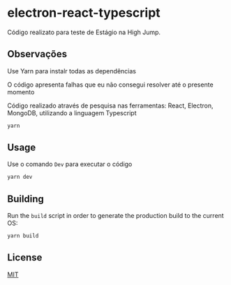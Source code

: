 # electron-react-typescript
Código realizato para teste de Estágio na High Jump.

## Observações

Use Yarn para instalr todas as dependências

O código apresenta falhas que eu não consegui resolver até o presente momento

Código realizado através de pesquisa nas ferramentas: React, Electron, MongoDB, utilizando a linguagem Typescript

```bash
yarn
```

## Usage

Use o comando `Dev` para executar o código

```bash
yarn dev
```

## Building

Run the `build` script in order to generate the production build to the current OS: 

```bash
yarn build
```

## License

[MIT](https://choosealicense.com/licenses/mit/)